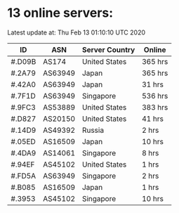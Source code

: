 # 13 online servers:

Latest update at: Thu Feb 13 01:10:10 UTC 2020

| ID | ASN | Server Country | Online |
| -- | --- | -------------- | ------ |
| #.D09B | AS174 | United States | 365 hrs |
| #.2A79 | AS63949 | Japan | 365 hrs |
| #.42A0 | AS63949 | Japan | 31 hrs |
| #.7F1D | AS63949 | Singapore | 536 hrs |
| #.9FC3 | AS53889 | United States | 383 hrs |
| #.D827 | AS20150 | United States | 41 hrs |
| #.14D9 | AS49392 | Russia | 2 hrs |
| #.05ED | AS16509 | Japan | 10 hrs |
| #.4DA9 | AS14061 | Singapore | 8 hrs |
| #.94EF | AS45102 | United States | 1 hrs |
| #.FD5A | AS63949 | Singapore | 2 hrs |
| #.B085 | AS16509 | Japan | 1 hrs |
| #.3953 | AS45102 | Singapore | 10 hrs |

